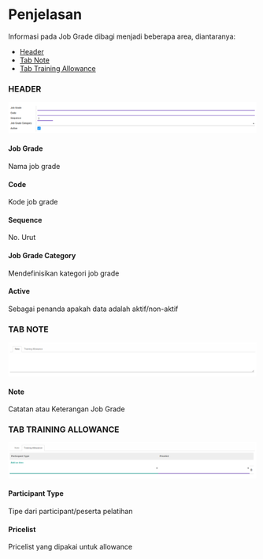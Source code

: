 # Penjelasan

Informasi pada Job Grade dibagi menjadi beberapa area, diantaranya:

* [Header](#bagian-header)
* [Tab Note](#tab-note)
* [Tab Training Allowance](#tab-training-allowance)

### <a name="bagian-header">HEADER</a>

![](../../img/job-grade/header.png)

#### <a name="field-name">Job Grade</a>

Nama job grade

#### <a name="field-code">Code</a>

Kode job grade

#### <a name="field-sequence">Sequence</a>

No. Urut

#### <a name="field-category-id">Job Grade Category</a>

Mendefinisikan kategori job grade

#### <a name="field-active">Active</a>

Sebagai penanda apakah data adalah aktif/non-aktif

### <a name="tab-note">TAB NOTE</a>

![](../../img/job-grade/tab-note.png)

#### <a name="field-note">Note</a>

Catatan atau Keterangan Job Grade

### <a name="tab-training-allowance">TAB TRAINING ALLOWANCE</a>

![](../../img/job-grade/tab-training-allowance.png)

#### <a name="field-participant-type">Participant Type</a>

Tipe dari participant/peserta pelatihan

#### <a name="field-pricelist">Pricelist</a>

Pricelist yang dipakai untuk allowance
